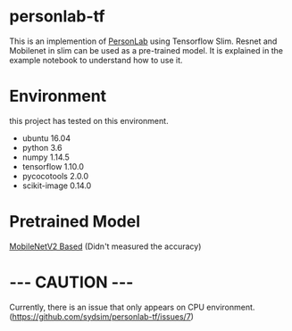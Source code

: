 # personlab-tf
This is an implemention of [PersonLab](https://arxiv.org/abs/1803.08225) using Tensorflow Slim. Resnet and Mobilenet in slim can be used as a pre-trained model. It is explained in the example notebook to understand how to use it.

# Environment
this project has tested on this environment.

* ubuntu 16.04
* python 3.6
* numpy 1.14.5
* tensorflow 1.10.0
* pycocotools 2.0.0
* scikit-image 0.14.0

# Pretrained Model
[MobileNetV2 Based](https://drive.google.com/file/d/1v_zVLxQSXI69jFIzOZoL0pRWQ1wwoz0f/view?usp=sharing) (Didn't measured the accuracy)

# --- CAUTION ---
Currently, there is an issue that only appears on CPU environment. (https://github.com/sydsim/personlab-tf/issues/7)
